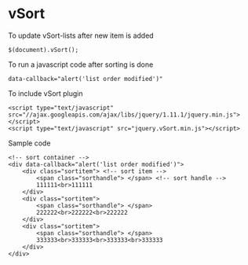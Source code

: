 # vSort

To update vSort-lists after new item is added

    $(document).vSort();

To run a javascript code after sorting is done

    data-callback="alert('list order modified')"
 
To include vSort plugin

    <script type="text/javascript" src="//ajax.googleapis.com/ajax/libs/jquery/1.11.1/jquery.min.js"></script>
    <script type="text/javascript" src="jquery.vSort.min.js"></script>

Sample code

    <!-- sort container -->
    <div data-callback="alert('list order modified')">
        <div class="sortitem"> <!-- sort item -->
            <span class="sorthandle"> </span> <!-- sort handle -->
            111111<br>111111
        </div>
        <div class="sortitem">
            <span class="sorthandle"> </span>
            222222<br>222222<br>222222
        </div>
        <div class="sortitem">
            <span class="sorthandle"> </span>
            333333<br>333333<br>333333<br>333333
        </div>
    </div>
